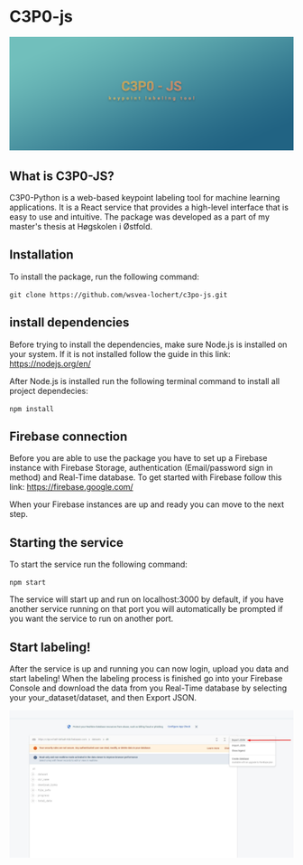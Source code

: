 # C3P0-js
![](/jsbanner.png)

## What is C3P0-JS?
C3P0-Python is a web-based keypoint labeling tool for machine learning applications. It is a React service that provides a high-level interface that is easy to use and intuitive. The package was developed as a part of my master's thesis at Høgskolen i Østfold.

## Installation
To install the package, run the following command:

`
git clone https://github.com/wsvea-lochert/c3po-js.git
`

## install dependencies
Before trying to install the dependencies, make sure Node.js is installed on your system. If it is not installed follow the guide in this link: https://nodejs.org/en/


After Node.js is installed run the following terminal command to install all project dependecies:

`
npm install
`

## Firebase connection
Before you are able to use the package you have to set up a Firebase instance with Firebase Storage, authentication (Email/password sign in method) and Real-Time database. To get started with Firebase follow this link: https://firebase.google.com/ 

When your Firebase instances are up and ready you can move to the next step.

## Starting the service

To start the service run the following command: 

`
npm start
`

The service will start up and run on localhost:3000 by default, if you have another service running on that port you will automatically be prompted if you want the service to run on another port.

## Start labeling!
After the service is up and running you can now login, upload you data and start labeling! When the labeling process is finished go into your Firebase Console and download the data from you Real-Time database by selecting your your_dataset/dataset, and then Export JSON.

![](/downloadFirebase.jpg)

